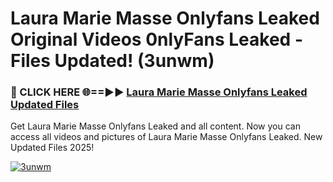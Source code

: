 # Laura Marie Masse Onlyfans Leaked Original Videos 0nlyFans Leaked - Files Updated! (3unwm)

<h3>🔴 CLICK HERE 🌐==►► <a href="https://tinyurl.com/brd5kh86" rel="nofollow">Laura Marie Masse Onlyfans Leaked Updated Files</a></h3>

Get Laura Marie Masse Onlyfans Leaked and all content. Now you can access all videos and pictures of Laura Marie Masse Onlyfans Leaked. New Updated Files 2025!

[![3unwm](https://i.imgur.com/K7sEzmb.gif)](https://tinyurl.com/brd5kh86)
